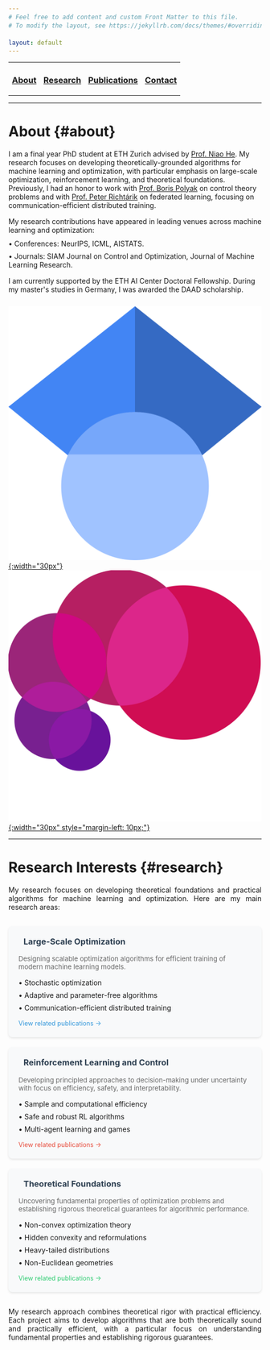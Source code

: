 ```yaml
---
# Feel free to add content and custom Front Matter to this file.
# To modify the layout, see https://jekyllrb.com/docs/themes/#overriding-theme-defaults

layout: default
---
```

<link rel="stylesheet" href="https://cdnjs.cloudflare.com/ajax/libs/font-awesome/6.0.0/css/all.min.css">
<table>
  <tr>
    <td style="border:none">
      <a href="#about"><h3>About</h3></a>
    </td>
    <td style="border:none">
      <a href="#research"><h3>Research</h3></a>
    </td>
    <td style="border:none">
      <a href="/publications"><h3>Publications</h3></a>
    </td>
    <td style="border:none">
      <a href="/contact"><h3>Contact</h3></a>
    </td>
  </tr>
</table>

---
# About {#about}

I am a final year PhD student at ETH Zurich advised by [Prof. Niao He](https://odi.inf.ethz.ch/niaohe). My research focuses on developing theoretically-grounded algorithms for machine learning and optimization, with particular emphasis on large-scale optimization, reinforcement learning, and theoretical foundations. Previously, I had an honor to work with [Prof. Boris Polyak](https://scholar.google.com/citations?user=Zhlib28AAAAJ&hl=en) on control theory problems and with [Prof. Peter Richtárik](https://richtarik.org) on federated learning, focusing on communication-efficient distributed training.

<div style="margin-top: 15px;">
My research contributions have appeared in leading venues across machine learning and optimization:
<ul style="list-style-type: none; padding-left: 0;margin-top: 10px;">
<li style="margin-bottom: 8px;">• Conferences: NeurIPS, ICML, AISTATS.</li>
<li style="margin-bottom: 8px;">• Journals: SIAM Journal on Control and Optimization, Journal of Machine Learning Research.</li>
</ul>
</div>

<div style="margin-top: 15px; margin-bottom: 25px;">
I am currently supported by the ETH AI Center Doctoral Fellowship. During my master's studies in Germany, I was awarded the DAAD scholarship.
</div>

[![Google Scholar](/assets/google_scholar_logo.png){:width="30px"}](https://scholar.google.com/citations?user=UCOWHb4AAAAJ&hl=en)
[![Google Scholar](/assets/ai_center_logo.jpeg){:width="30px" style="margin-left: 10px;"}](https://ai.ethz.ch/about-us/people/doctoral-students.html)
[<i class="fab fa-linkedin" style="font-size: 30px; color: #0077b5; margin-left: 10px; vertical-align: middle; display: inline-block; margin-top: -25px;"></i>](https://www.linkedin.com/in/ilyas-fatkhullin-bba1ba1bb/)

---
# Research Interests {#research}

<div style="text-align: justify; max-width: 800px; margin: 0 auto;">
My research focuses on developing theoretical foundations and practical algorithms for machine learning and optimization. Here are my main research areas:
</div>

<div style="display: grid; grid-template-columns: repeat(auto-fit, minmax(300px, 1fr)); gap: 20px; margin-top: 30px;">
<div style="background-color: #f8f9fa; padding: 20px; border-radius: 8px; box-shadow: 0 2px 4px rgba(0,0,0,0.1); transition: transform 0.2s;">
<h3 style="color: #2c3e50; margin-top: 0;">
<i class="fas fa-chart-line" style="margin-right: 10px; color: #3498db;"></i>
Large-Scale Optimization
</h3>
<p style="color: #666; font-size: 0.95em; margin-bottom: 15px;">
Designing scalable optimization algorithms for efficient training of modern machine learning models.
</p>
<ul style="list-style-type: none; padding-left: 0;">
<li style="margin-bottom: 8px;">• Stochastic optimization</li>
<li style="margin-bottom: 8px;">• Adaptive and parameter-free algorithms</li>
<li style="margin-bottom: 8px;">• Communication-efficient distributed training</li>
</ul>
<div style="margin-top: 15px; font-size: 0.9em;">
<a href="/publications#publ" style="color: #3498db; text-decoration: none;">View related publications →</a>
</div>
</div>

<div style="background-color: #f8f9fa; padding: 20px; border-radius: 8px; box-shadow: 0 2px 4px rgba(0,0,0,0.1); transition: transform 0.2s;">
<h3 style="color: #2c3e50; margin-top: 0;">
<i class="fas fa-robot" style="margin-right: 10px; color: #e74c3c;"></i>
Reinforcement Learning and Control
</h3>
<p style="color: #666; font-size: 0.95em; margin-bottom: 15px;">
Developing principled approaches to decision-making under uncertainty with focus on efficiency, safety, and interpretability.
</p>
<ul style="list-style-type: none; padding-left: 0;">
<li style="margin-bottom: 8px;">• Sample and computational efficiency</li>
<li style="margin-bottom: 8px;">• Safe and robust RL algorithms</li>
<li style="margin-bottom: 8px;">• Multi-agent learning and games</li>
</ul>
<div style="margin-top: 15px; font-size: 0.9em;">
<a href="/publications#publ" style="color: #e74c3c; text-decoration: none;">View related publications →</a>
</div>
</div>

<div style="background-color: #f8f9fa; padding: 20px; border-radius: 8px; box-shadow: 0 2px 4px rgba(0,0,0,0.1); transition: transform 0.2s;">
<h3 style="color: #2c3e50; margin-top: 0;">
<i class="fas fa-cube" style="margin-right: 10px; color: #2ecc71;"></i>
Theoretical Foundations
</h3>
<p style="color: #666; font-size: 0.95em; margin-bottom: 15px;">
Uncovering fundamental properties of optimization problems and establishing rigorous theoretical guarantees for algorithmic performance.
</p>
<ul style="list-style-type: none; padding-left: 0;">
<li style="margin-bottom: 8px;">• Non-convex optimization theory</li>
<li style="margin-bottom: 8px;">• Hidden convexity and reformulations</li>
<li style="margin-bottom: 8px;">• Heavy-tailed distributions</li>
<li style="margin-bottom: 8px;">• Non-Euclidean geometries</li>
</ul>
<div style="margin-top: 15px; font-size: 0.9em;">
<a href="/publications#publ" style="color: #2ecc71; text-decoration: none;">View related publications →</a>
</div>
</div>
</div>

<div style="text-align: justify; max-width: 800px; margin: 30px auto 0;">
My research approach combines theoretical rigor with practical efficiency. Each project aims to develop algorithms that are both theoretically sound and practically efficient, with a particular focus on understanding fundamental properties and establishing rigorous guarantees.
</div>

<style>
div[style*="background-color: #f8f9fa"]:hover {
    transform: translateY(-5px);
    box-shadow: 0 4px 8px rgba(0,0,0,0.15);
}
</style>
